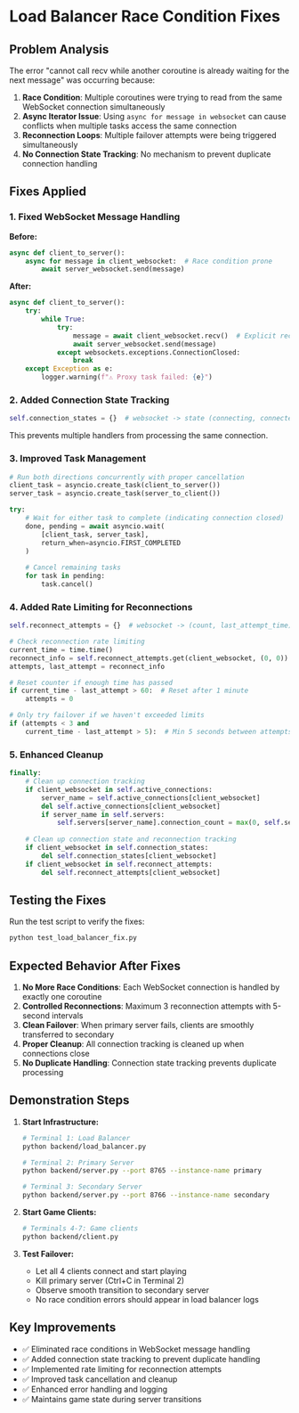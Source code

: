 # Load Balancer Race Condition Fixes

## Problem Analysis
The error "cannot call recv while another coroutine is already waiting for the next message" was occurring because:

1. **Race Condition**: Multiple coroutines were trying to read from the same WebSocket connection simultaneously
2. **Async Iterator Issue**: Using `async for message in websocket` can cause conflicts when multiple tasks access the same connection
3. **Reconnection Loops**: Multiple failover attempts were being triggered simultaneously
4. **No Connection State Tracking**: No mechanism to prevent duplicate connection handling

## Fixes Applied

### 1. Fixed WebSocket Message Handling
**Before:**
```python
async def client_to_server():
    async for message in client_websocket:  # Race condition prone
        await server_websocket.send(message)
```

**After:**
```python
async def client_to_server():
    try:
        while True:
            try:
                message = await client_websocket.recv()  # Explicit recv()
                await server_websocket.send(message)
            except websockets.exceptions.ConnectionClosed:
                break
    except Exception as e:
        logger.warning(f"⚠️ Proxy task failed: {e}")
```

### 2. Added Connection State Tracking
```python
self.connection_states = {}  # websocket -> state (connecting, connected, disconnected)
```

This prevents multiple handlers from processing the same connection.

### 3. Improved Task Management
```python
# Run both directions concurrently with proper cancellation
client_task = asyncio.create_task(client_to_server())
server_task = asyncio.create_task(server_to_client())

try:
    # Wait for either task to complete (indicating connection closed)
    done, pending = await asyncio.wait(
        [client_task, server_task],
        return_when=asyncio.FIRST_COMPLETED
    )
    
    # Cancel remaining tasks
    for task in pending:
        task.cancel()
```

### 4. Added Rate Limiting for Reconnections
```python
self.reconnect_attempts = {}  # websocket -> (count, last_attempt_time)

# Check reconnection rate limiting
current_time = time.time()
reconnect_info = self.reconnect_attempts.get(client_websocket, (0, 0))
attempts, last_attempt = reconnect_info

# Reset counter if enough time has passed
if current_time - last_attempt > 60:  # Reset after 1 minute
    attempts = 0

# Only try failover if we haven't exceeded limits
if (attempts < 3 and 
    current_time - last_attempt > 5):  # Min 5 seconds between attempts
```

### 5. Enhanced Cleanup
```python
finally:
    # Clean up connection tracking
    if client_websocket in self.active_connections:
        server_name = self.active_connections[client_websocket]
        del self.active_connections[client_websocket]
        if server_name in self.servers:
            self.servers[server_name].connection_count = max(0, self.servers[server_name].connection_count - 1)
    
    # Clean up connection state and reconnection tracking
    if client_websocket in self.connection_states:
        del self.connection_states[client_websocket]
    if client_websocket in self.reconnect_attempts:
        del self.reconnect_attempts[client_websocket]
```

## Testing the Fixes

Run the test script to verify the fixes:
```bash
python test_load_balancer_fix.py
```

## Expected Behavior After Fixes

1. **No More Race Conditions**: Each WebSocket connection is handled by exactly one coroutine
2. **Controlled Reconnections**: Maximum 3 reconnection attempts with 5-second intervals
3. **Clean Failover**: When primary server fails, clients are smoothly transferred to secondary
4. **Proper Cleanup**: All connection tracking is cleaned up when connections close
5. **No Duplicate Handling**: Connection state tracking prevents duplicate processing

## Demonstration Steps

1. **Start Infrastructure:**
   ```bash
   # Terminal 1: Load Balancer
   python backend/load_balancer.py
   
   # Terminal 2: Primary Server
   python backend/server.py --port 8765 --instance-name primary
   
   # Terminal 3: Secondary Server
   python backend/server.py --port 8766 --instance-name secondary
   ```

2. **Start Game Clients:**
   ```bash
   # Terminals 4-7: Game clients
   python backend/client.py
   ```

3. **Test Failover:**
   - Let all 4 clients connect and start playing
   - Kill primary server (Ctrl+C in Terminal 2)
   - Observe smooth transition to secondary server
   - No race condition errors should appear in load balancer logs

## Key Improvements

- ✅ Eliminated race conditions in WebSocket message handling
- ✅ Added connection state tracking to prevent duplicate handling
- ✅ Implemented rate limiting for reconnection attempts
- ✅ Improved task cancellation and cleanup
- ✅ Enhanced error handling and logging
- ✅ Maintains game state during server transitions
